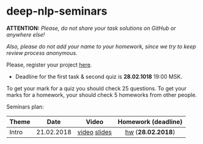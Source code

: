 # deep-nlp-seminars
__ATTENTION:__ _Please, do not share your task solutions on GitHub or anywhere else!_

_Also, please do not add your name to your homework, since we try to keep review process anonymous._

Please, register your project [here](https://docs.google.com/forms/d/e/1FAIpQLSciAS3cqLgkOE8v9EwOh245m56eQk3WijEkgzvLe-ig0-p_gA/viewform).

* Deadline for the first task & second quiz is __28.02.1018__ 19:00 MSK.

To get your mark for a quiz you should check 25 questions. To get your marks for a homework, your should check 5 homeworks from other people.

Seminars plan:

| Theme         | Date          | Video | Homework (__deadline__) |
| ------------- |:-------------:| :------: |:--:|
| Intro| 21.02.2018 | [video](https://www.youtube.com/watch?v=ktjy4LhuSj8) [slides](https://docs.google.com/presentation/d/1RWZNcn9DjofgRUYUQnlBrMiHs4kbYGgQkE9pBGlGawU/edit?usp=sharing) | [hw](./seminar_01/intro.ipynb) (__28.02.2018__) |



